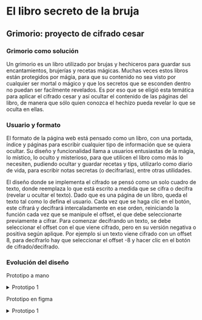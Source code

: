 # El libro secreto de la bruja
## Grimorio: proyecto de cifrado cesar 

### Grimorio como solución
Un grimorio es un libro utilizado por brujas y hechiceros para guardar sus encantamientos, brujerías y recetas mágicas. Muchas veces estos libros están protegidos por mágia, para que su contenido no sea visto por cualquier ser mortal o mágico y que los secretos que se esconden dentro no puedan ser facilmente revelados. Es por eso que se eligió esta temática para aplicar el cifrado cesar y así ocultar el contenido de las páginas del libro, de manera que sólo quien conozca el hechizo pueda revelar lo que se oculta en ellas.

### Usuario y formato        
El formato de la página web está pensado como un libro, con una portada, índice y páginas para escribir cualquier tipo de información que se quiera ocultar. Su diseño y funcionalidad llama a usuarios entusiastas de la mágia, lo místico, lo oculto y misterioso, para que utilicen el libro como más lo necesiten, pudiendo ocultar y guardar recetas y tips, utilizarlo como diario de vida, para escribir notas secretas (o decifrarlas), entre otras utilidades. 

El diseño donde se implementa el cifrado se pensó como un solo cuadro de texto, donde reemplaza lo que está escrito a medida que se cifra o decifra (revelar u ocultar el texto). Dado que es una página de un libro, queda el texto tal como lo defina el usuario. Cada vez que se haga clic en el botón, este cifrará y decifrará intercaladamente en ese orden, reiniciando la función cada vez que se manipule el offset, el que debe seleccionarte previamente a cifrar. Para comenzar decifrando un texto, se debe seleccionar el offset con el que viene cifrado, pero en su versión negativa o positiva según aplique. Por ejemplo si un texto viene cifrado con un offset 8, para decifrarlo hay que seleccionar el offset -8 y hacer clic en el botón de cifrado/decifrado.  

### Evolución del diseño

Prototipo a mano
  <details><summary>Prototipo 1</summary><p>
![Primer prototipo](prototipo.jpg)
</p></details>

Prototipo en figma

  <details><summary>Prototipo 1</summary><p>
![primer prototipo figma](prototipo2.jpg) 
</p></details>

